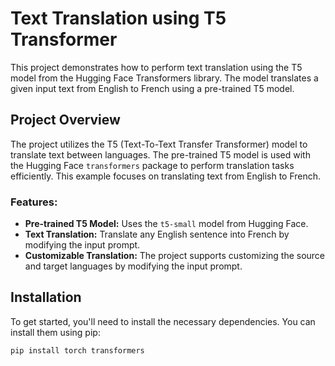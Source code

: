 # Text Translation using T5 Transformer

This project demonstrates how to perform text translation using the T5 model from the Hugging Face Transformers library. The model translates a given input text from English to French using a pre-trained T5 model.

## Project Overview

The project utilizes the T5 (Text-To-Text Transfer Transformer) model to translate text between languages. The pre-trained T5 model is used with the Hugging Face `transformers` package to perform translation tasks efficiently. This example focuses on translating text from English to French.

### Features:
- **Pre-trained T5 Model:** Uses the `t5-small` model from Hugging Face.
- **Text Translation:** Translate any English sentence into French by modifying the input prompt.
- **Customizable Translation:** The project supports customizing the source and target languages by modifying the input prompt.

## Installation

To get started, you'll need to install the necessary dependencies. You can install them using pip:

```bash
pip install torch transformers
